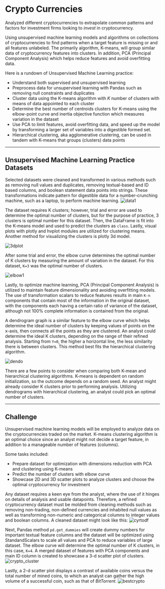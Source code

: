 # Crypto Currencies
Analyzed different cryptocurrencies to extrapolate common patterns and factors for investment firms looking to *invest* in cryptocurrency.

Using unsupervised machine learning models and algorithms on collections of cryptocurrencies to find patterns when a target feature is missing or and all features unlabeled. The primarily algorithm, K-means, will group similar data of cryptocurrency features into clusters. In addition, PCA (Principal Component Analysis) which helps reduce features and avoid overfitting data.  

Here is a rundown of Unsupervised Machine Learning practice: 

- Understand both supervised and unsupervised learning
- Preprocess data for unsupervised learning with Pandas such as removing null constraints and duplicates
- Cluster data using the K-means algorithm with *K* number of clusters with means of data appointed to each cluster
- Determine the best number of centroids clusters for K-means using the elbow-point curve and inertia objective function which measures variation in the dataset
- Use PCA to limit features, avoid overfitting data, and speed up the model by transforming a larger set of variables into a digestible formed set.
- Hierarchical clustering, aka agglomerative clustering, can be used in tandem with K-means that groups (clusters) data points

---

## Unsupervised Machine Learning Practice Datasets
Selected datasets were cleaned and transformed in various methods such as removing null values and duplicates, removing textual-based and ID based columns, and boolean statement data points into strings. These transformations indicate pattern for digestible data for a number-crunching machine, such as a laptop, to perform machine learning.
![data1](unsuperised_pracitice_notebooks/img/transformed_data1.jpg)

The dataset requires K clusters; however, trial and error are used to determine the optimal number of clusters, but for the purpose of practice, 3 clusters is optimal number for this dataset. Then, the DataFrame is fit into the K-means model and used to predict the clusters as ```class```. Lastly, visual plots with plotly and hvplot modules are utilized for clustering means. Another method for visualizing the clusters is plotly 3d model. 

![3dplot](unsuperised_pracitice_notebooks/img/plot3d.png)

After some trial and error, the elbow curve determines the optimal number of K clusters by measuring the amount of variation in the dataset. For this dataset, ```K=3``` was the optimal number of clusters. 

![elbow1](unsuperised_pracitice_notebooks/img/elbow_curve.png)

Lastly, to optimize machine learning, PCA (Principal Component Analysis) is utilized to maintain feature dimensionality and avoiding overfitting models. The use of transformation scalars to reduce features results in main ```K-n``` components that contain most of the information in the original dataset, with the components each having a certain ratio of variance of the dataset, although not 100% complete information is contained from the original.

A dendrogram graph is a similar feature to the elbow curve which helps determine the ideal number of clusters by keeping values of points on the x-axis, then connects all the points as they are clustered. An analyst could determine the ideal K clusters, depending on the range of their refined analysis. Starting from ```Y=0```, the higher a horizontal line, the less similarity there is between clusters. This method best fits the hierarchical clustering algorithm.

![dendo](unsuperised_pracitice_notebooks/img/dendogram1.jpg)

There are a few points to consider when comparing both K-mean and hierarchical clustering algorithms. K-means is dependent on random initialization, so the outcome depends on a random seed. An analyst might already consider K clusters prior to performing analysis. Utilizing dendrograms with hierarchical clustering, an analyst could pick an optimal number of clusters.



---



## Challenge
Unsupervised machine learning models will be employed to analyze data on the cryptocurrencies traded on the market. K-means clustering algorithm is an optimal choice since an analyst might not decide a target feature, in addition to a manageable number of features (columns).

Some tasks included:
- Prepare dataset for optimization with dimensions reduction with PCA and clustering using K-means
- Predict the number of clusters with elbow curve
- Showcase 2D and 3D scatter plots to analyze clusters and choose the optimal cryptocurrency for investment

Any dataset requires a keen eye from the analyst, where the use of it hinges on details of analysis and usable datapoints. Therefore, a refined cryptocurrency dataset must be molded from cleaning methods such as removing non-trading, non-defined currencies and inhabited null values as well as transforming non-numeric and categorical columns to integer values and boolean columns. A cleaned dataset might look like this: 
![cyrtodf](unsuperised_pracitice_notebooks/img/crypto_df1.jpg)

Next, Pandas method ```pd.get_dummies``` will create dummy numbers for important textual feature columns and the dataset will be optimized using StandandScalars to scale all values and PCA to reduce variables of large dataset. The elbow curve will determine the optimal number of K clusters, in this case, ```K=4```. A merged dataset of features with PCA components and main ID column is created to showcase a 3-d scatter plot of clusters.
![crypto_cluster](unsuperised_pracitice_notebooks/img/crypto_clusters.png)

Lastly, a 2-d scatter plot displays a contrast of available coins versus the total number of mined coins, to which an analyst can gather the high volume of a successful coin, such as that of *BitTorrent*. 
![bestcrypto](unsuperised_pracitice_notebooks/img/crypto_best.png)
